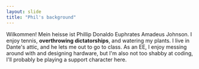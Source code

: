 ```yaml
---
layout: slide
title: "Phil's background"
---
```


Wilkommen! Mein heisse ist Phillip Donaldo Euphrates Amadeus Johnson. I enjoy tennis, **overthrowing dictatorships**, and watering my plants. I live in Dante's attic, and he lets me out to go to class. As an EE, I enjoy messing around with and designing hardware, but I'm also not too shabby at coding, I'll probably be playing a support character here.
